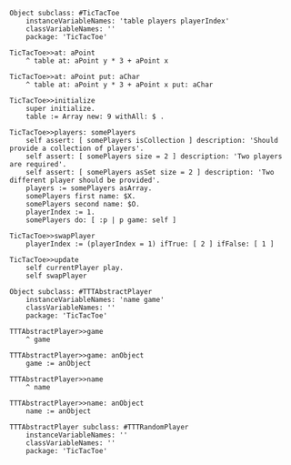 <!--	| c |	c := CodeToMarkdown new.	c addClass: TicTacToe.	c addClass: TTTAbstractPlayer.	c addClass: TTTRandomPlayer.	c writeMarkdown: '/Users/alexandrebergel/Dropbox/Workspace/Books/AgileArtificialIntelligence.github.io/book/17-TicTacToe/17-TicTacToe.markdown'-->```SmalltalkObject subclass: #TicTacToe	instanceVariableNames: 'table players playerIndex'	classVariableNames: ''	package: 'TicTacToe'``````SmalltalkTicTacToe>>at: aPoint	^ table at: aPoint y * 3 + aPoint x``````SmalltalkTicTacToe>>at: aPoint put: aChar	^ table at: aPoint y * 3 + aPoint x put: aChar``````SmalltalkTicTacToe>>initialize	super initialize.	table := Array new: 9 withAll: $ . ``````SmalltalkTicTacToe>>players: somePlayers	self assert: [ somePlayers isCollection ] description: 'Should provide a collection of players'.	self assert: [ somePlayers size = 2 ] description: 'Two players are required'.	self assert: [ somePlayers asSet size = 2 ] description: 'Two different player should be provided'.	players := somePlayers asArray.	somePlayers first name: $X.	somePlayers second name: $O.	playerIndex := 1.	somePlayers do: [ :p | p game: self ]``````SmalltalkTicTacToe>>swapPlayer	playerIndex := (playerIndex = 1) ifTrue: [ 2 ] ifFalse: [ 1 ]``````SmalltalkTicTacToe>>update	self currentPlayer play.	self swapPlayer``````SmalltalkObject subclass: #TTTAbstractPlayer	instanceVariableNames: 'name game'	classVariableNames: ''	package: 'TicTacToe'``````SmalltalkTTTAbstractPlayer>>game	^ game``````SmalltalkTTTAbstractPlayer>>game: anObject	game := anObject``````SmalltalkTTTAbstractPlayer>>name	^ name``````SmalltalkTTTAbstractPlayer>>name: anObject	name := anObject``````SmalltalkTTTAbstractPlayer subclass: #TTTRandomPlayer	instanceVariableNames: ''	classVariableNames: ''	package: 'TicTacToe'```